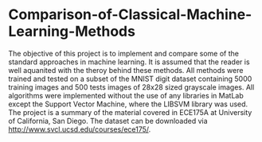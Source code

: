# Comparison-of-Classical-Machine-Learning-Methods
The objective of this project is to implement and compare some of the standard approaches in machine learning. It is assumed that the reader is well aquanited with the theroy behind these methods. All methods were trained and tested on a subset of the MNIST digit dataset containing 5000 training images and 500 tests images of 28x28 sized grayscale images. All algorithms were implemented without the use of any libraries in MatLab except the Support Vector Machine, where the LIBSVM library was used. The project is a summary of the material covered in ECE175A at University of California, San Diego. The dataset can be downloaded via http://www.svcl.ucsd.edu/courses/ece175/.
